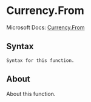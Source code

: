 ---
---

# Currency.From

Microsoft Docs: [Currency.From](https://docs.microsoft.com/en-us/powerquery-m/currency-from)

## Syntax

```powerquery-m
Syntax for this function.
```

## About

About this function.

